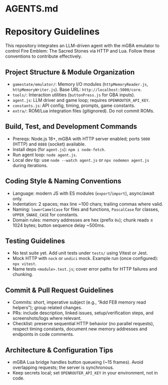 # AGENTS.md

# Repository Guidelines

This repository integrates an LLM-driven agent with the mGBA emulator to control Fire Emblem: The Sacred Stones via HTTP and Lua. Follow these conventions to contribute effectively.

## Project Structure & Module Organization
- `gamestate/emulator/`: Memory I/O modules (`httpMemoryReader.js`, `httpMemoryWriter.js`). Base URL: `http://localhost:5000/core`.
- `tools/`: Interaction utilities (`buttonPress.js` for GBA inputs).
- `agent.js`: LLM driver and game loop; requires `OPENROUTER_API_KEY`.
- `constants.js`: API config, timing, prompts, game constants.
- `extra/`: ROM/Lua integration files (gitignored). Do not commit ROMs.

## Build, Test, and Development Commands
- Prereqs: Node.js 18+, mGBA with HTTP server enabled; ports `5000` (HTTP) and `8888` (socket) available.
- Install deps (for `agent.js`): `npm i node-fetch`.
- Run agent loop: `node agent.js`.
- Local dev tip: use `node --watch agent.js` or `npx nodemon agent.js` during iterations.

## Coding Style & Naming Conventions
- Language: modern JS with ES modules (`export`/`import`), async/await only.
- Indentation: 2 spaces; max line ~100 chars; trailing commas where valid.
- Naming: `lowerCamelCase` for files and functions, `PascalCase` for classes, `UPPER_SNAKE_CASE` for constants.
- Domain rules: memory addresses are hex (prefix `0x`); chunk reads ≤ 1024 bytes; button sequence delay ~500ms.

## Testing Guidelines
- No test suite yet. Add unit tests under `tests/` using Vitest or Jest.
- Mock HTTP with `nock` or `undici` mock. Example run (once configured): `npx vitest`.
- Name tests `<module>.test.js`; cover error paths for HTTP failures and chunking.

## Commit & Pull Request Guidelines
- Commits: short, imperative subject (e.g., “Add FE8 memory read helpers”); group related changes.
- PRs: include description, linked issues, setup/verification steps, and screenshots/logs where relevant.
- Checklist: preserve sequential HTTP behavior (no parallel requests), respect timing constants, document new memory addresses and endpoints in code comments.

## Architecture & Configuration Tips
- mGBA Lua bridge handles button queueing (~15 frames). Avoid overlapping requests; the server is synchronous.
- Keep secrets local; set `OPENROUTER_API_KEY` in your environment, not in code.
